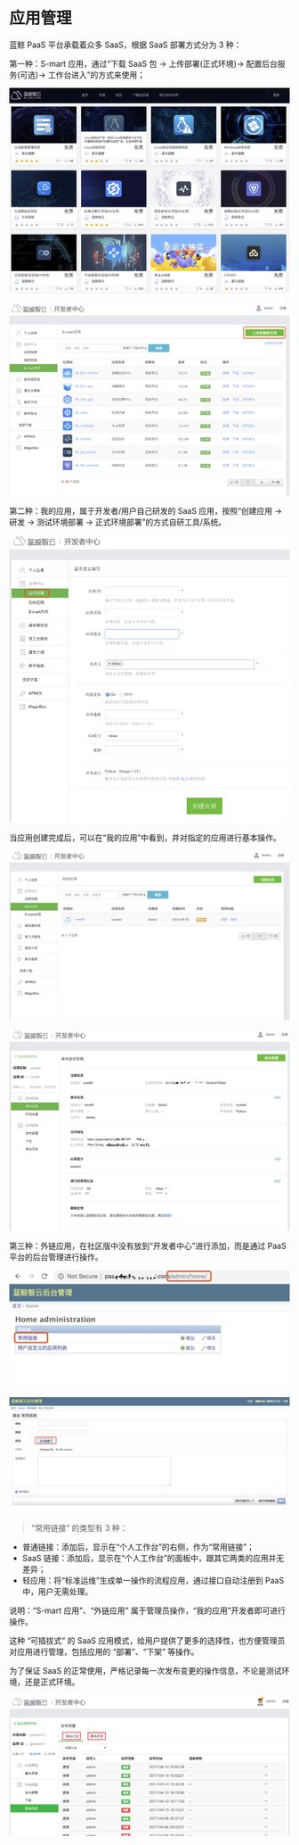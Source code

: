 # 应用管理

蓝鲸 PaaS 平台承载着众多 SaaS，根据 SaaS 部署方式分为 3 种：

第一种：S-mart 应用，通过“下载 SaaS 包 -> 上传部署(正式环境)-> 配置后台服务(可选)-> 工作台进入”的方式来使用；

![-w2020](../../assets/smartsaas.png)

![-w2020](../../assets/smartupload.png)

第二种：我的应用，属于开发者/用户自己研发的 SaaS 应用，按照“创建应用 -> 研发 -> 测试环境部署 -> 正式环境部署”的方式自研工具/系统。

![-w2020](../../assets/mysaas.png)

当应用创建完成后，可以在“我的应用”中看到，并对指定的应用进行基本操作。

![-w2020](../../assets/mysaasoption.png)

![-w2020](../../assets/mysaasoneoption.png)

第三种：外链应用，在社区版中没有放到“开发者中心”进行添加，而是通过 PaaS 平台的后台管理进行操作。

![-w2020](../../assets/wailiansaas.png)

![-w2020](../../assets/wailiansaasadd.png)

> “常用链接” 的类型有 3 种：
- 普通链接：添加后，显示在“个人工作台”的右侧，作为“常用链接”；
- SaaS 链接：添加后，显示在“个人工作台”的面板中，跟其它两类的应用并无差异；
- 轻应用：将“标准运维”生成单一操作的流程应用，通过接口自动注册到 PaaS 中，用户无需处理。

说明：“S-mart 应用”、“外链应用” 属于管理员操作，“我的应用”开发者即可进行操作。

这种 “可插拔式” 的 SaaS 应用模式，给用户提供了更多的选择性，也方便管理员对应用进行管理，包括应用的 “部署”、“下架” 等操作。

为了保证 SaaS 的正常使用，严格记录每一次发布变更的操作信息，不论是测试环境，还是正式环境。

![-w2020](../../assets/image012.png)
